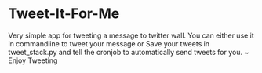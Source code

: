 Tweet-It-For-Me
===============

Very simple app for tweeting a message to twitter wall. You can either use it in commandline to tweet your message or Save your tweets in tweet_stack.py and tell the cronjob to automatically send tweets for you. ~ Enjoy Tweeting
